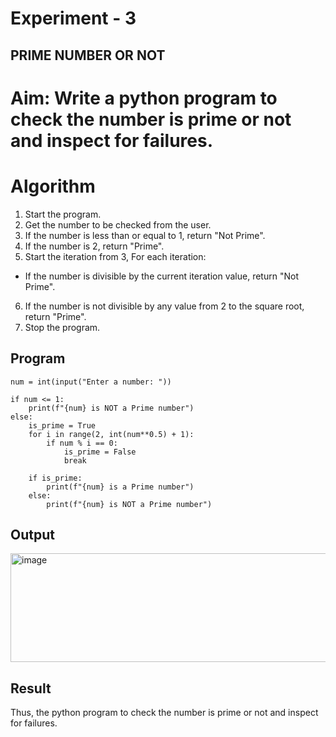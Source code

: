 # Experiment - 3
## PRIME NUMBER OR NOT

# Aim: Write a python program to check the number is prime or not and inspect for failures. 

# Algorithm
1. Start the program.
2. Get the number to be checked from the user.
3. If the number is less than or equal to 1, return "Not Prime".
4. If the number is 2, return "Prime".
5. Start the iteration from 3, For each iteration:
 - If the number is divisible by the current iteration value, return "Not Prime".
6. If the number is not divisible by any value from 2 to the square root, return "Prime".
7. Stop the program. 

## Program
```
num = int(input("Enter a number: "))

if num <= 1:
    print(f"{num} is NOT a Prime number")
else:
    is_prime = True
    for i in range(2, int(num**0.5) + 1):
        if num % i == 0:
            is_prime = False
            break

    if is_prime:
        print(f"{num} is a Prime number")
    else:
        print(f"{num} is NOT a Prime number")
```
## Output
<img width="692" height="174" alt="image" src="https://github.com/user-attachments/assets/bde20c37-28fc-4161-9aaf-54c945e4168e" />

## Result
Thus, the python program to check the number is prime or not and inspect for failures.
